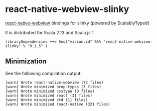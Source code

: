 # react-native-webview-slinky

[react-native-webview](https://github.com/react-native-community/react-native-webview) bindings for slinky (powered by ScalablyTyped)

It is distributed for Scala 2.13 and Scala.js 1

```
libraryDependencies ++= Seq("vision.id" %%% "react-native-webview-slinky" % "0.1.5" ) 
```

## Minimization

See the following compilation output:

```
[warn] Wrote react-native-webview (72 files)
[warn] Wrote minimized prop-types (3 files)
[warn] Wrote minimized csstype (0 files)
[warn] Wrote minimized react (31 files)
[warn] Wrote minimized std (11 files)
[warn] Wrote minimized react-native (321 files)
```